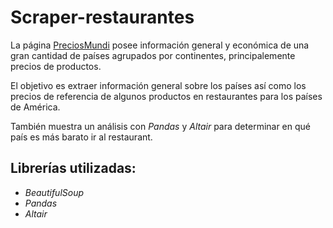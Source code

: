 # Scraper-restaurantes

La página [PreciosMundi](https://preciosmundi.com/) posee información general y económica de una gran cantidad de países agrupados por continentes, principalemente precios de productos. 

El objetivo es extraer información general sobre los países así como los precios de referencia de algunos productos en restaurantes para los países de América. 

También muestra un análisis con *Pandas* y *Altair* para determinar en qué país es más barato ir al restaurant.

## Librerías utilizadas:

- *BeautifulSoup*
- *Pandas*
- *Altair*
  
